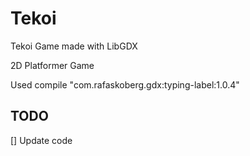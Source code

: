 # Tekoi

Tekoi Game made with LibGDX


2D Platformer Game




Used
compile "com.rafaskoberg.gdx:typing-label:1.0.4"



## TODO
[] Update code
